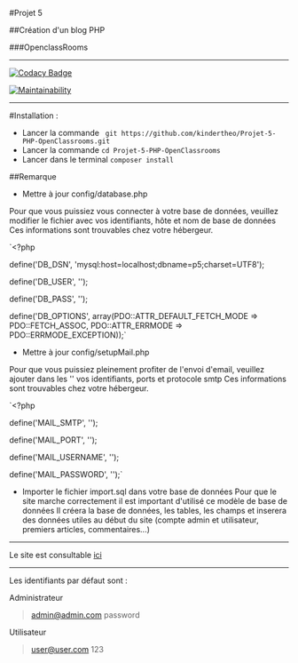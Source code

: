 #Projet 5

##Création d'un blog PHP

###OpenclassRooms

-----------------

[![Codacy Badge](https://api.codacy.com/project/badge/Grade/f54c183bd3f7417eabf0a022943b0264)](https://www.codacy.com/manual/kindertheo/Projet-5-PHP-OpenClassrooms?utm_source=github.com&amp;utm_medium=referral&amp;utm_content=kindertheo/Projet-5-PHP-OpenClassrooms&amp;utm_campaign=Badge_Grade)

[![Maintainability](https://api.codeclimate.com/v1/badges/e15855a809aa9305f539/maintainability)](https://codeclimate.com/github/kindertheo/Projet-5-PHP-OpenClassrooms/maintainability)

-----------------

#Installation :

*   Lancer la commande ` git https://github.com/kindertheo/Projet-5-PHP-OpenClassrooms.git`
*   Lancer la commande `cd Projet-5-PHP-OpenClassrooms`
*   Lancer dans le terminal `composer install`

##Remarque

*   Mettre à jour config/database.php

Pour que vous puissiez vous connecter à votre base de données, veuillez modifier le fichier avec vos identifiants, hôte et nom de base de données
Ces informations sont trouvables chez votre hébergeur.

`<?php
 
 define('DB_DSN', 'mysql:host=localhost;dbname=p5;charset=UTF8');
 
 define('DB_USER', '');
 
 define('DB_PASS', '');
 
 define('DB_OPTIONS', array(PDO::ATTR_DEFAULT_FETCH_MODE => PDO::FETCH_ASSOC, PDO::ATTR_ERRMODE => PDO::ERRMODE_EXCEPTION));`
 

*   Mettre à jour config/setupMail.php

Pour que vous puissiez pleinement profiter de l'envoi d'email, veuillez ajouter dans les '' vos identifiants, ports et protocole smtp
Ces informations sont trouvables chez votre hébergeur.

`<?php

define('MAIL_SMTP', '');

define('MAIL_PORT', '');

define('MAIL_USERNAME', '');

define('MAIL_PASSWORD', '');`


*   Importer le fichier import.sql dans votre base de données
Pour que le site marche correctement il est important d'utilisé ce modèle de base de données
Il créera la base de données, les tables, les champs et inserera des données utiles au début du site (compte admin et utilisateur, premiers articles, commentaires...)
-----------------

Le site est consultable [ici](https://blog.kindertheo.net)

-----------------

Les identifiants par défaut sont :

Administrateur

>admin@admin.com
>password

Utilisateur

>user@user.com
>123